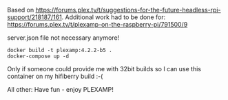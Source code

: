 Based on <https://forums.plex.tv/t/suggestions-for-the-future-headless-rpi-support/218187/161>.
Additional work had to be done for:
https://forums.plex.tv/t/plexamp-on-the-raspberry-pi/791500/9

server.json file not necessary anymore!

```
docker build -t plexamp:4.2.2-b5 .
docker-compose up -d
```

Only if someone could provide me with 32bit builds so I can use this container on my hifiberry build :-(

All other: Have fun - enjoy PLEXAMP!
